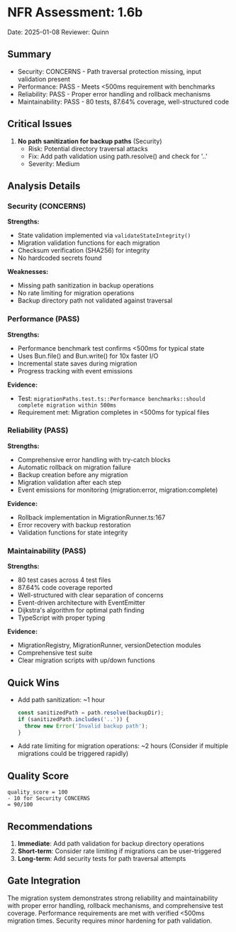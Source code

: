 # NFR Assessment: 1.6b

Date: 2025-01-08
Reviewer: Quinn

## Summary

- Security: CONCERNS - Path traversal protection missing, input validation present
- Performance: PASS - Meets <500ms requirement with benchmarks  
- Reliability: PASS - Proper error handling and rollback mechanisms
- Maintainability: PASS - 80 tests, 87.64% coverage, well-structured code

## Critical Issues

1. **No path sanitization for backup paths** (Security)
   - Risk: Potential directory traversal attacks
   - Fix: Add path validation using path.resolve() and check for '..'
   - Severity: Medium

## Analysis Details

### Security (CONCERNS)

**Strengths:**
- State validation implemented via `validateStateIntegrity()`
- Migration validation functions for each migration
- Checksum verification (SHA256) for integrity
- No hardcoded secrets found

**Weaknesses:**
- Missing path sanitization in backup operations
- No rate limiting for migration operations
- Backup directory path not validated against traversal

### Performance (PASS)

**Strengths:**
- Performance benchmark test confirms <500ms for typical state
- Uses Bun.file() and Bun.write() for 10x faster I/O
- Incremental state saves during migration
- Progress tracking with event emissions

**Evidence:**
- Test: `migrationPaths.test.ts::Performance benchmarks::should complete migration within 500ms`
- Requirement met: Migration completes in <500ms for typical files

### Reliability (PASS)

**Strengths:**
- Comprehensive error handling with try-catch blocks
- Automatic rollback on migration failure
- Backup creation before any migration
- Migration validation after each step
- Event emissions for monitoring (migration:error, migration:complete)

**Evidence:**
- Rollback implementation in MigrationRunner.ts:167
- Error recovery with backup restoration
- Validation functions for state integrity

### Maintainability (PASS)

**Strengths:**
- 80 test cases across 4 test files
- 87.64% code coverage reported
- Well-structured with clear separation of concerns
- Event-driven architecture with EventEmitter
- Dijkstra's algorithm for optimal path finding
- TypeScript with proper typing

**Evidence:**
- MigrationRegistry, MigrationRunner, versionDetection modules
- Comprehensive test suite
- Clear migration scripts with up/down functions

## Quick Wins

- Add path sanitization: ~1 hour
  ```typescript
  const sanitizedPath = path.resolve(backupDir);
  if (sanitizedPath.includes('..')) {
    throw new Error('Invalid backup path');
  }
  ```

- Add rate limiting for migration operations: ~2 hours
  (Consider if multiple migrations could be triggered rapidly)

## Quality Score

```
quality_score = 100
- 10 for Security CONCERNS
= 90/100
```

## Recommendations

1. **Immediate**: Add path validation for backup directory operations
2. **Short-term**: Consider rate limiting if migrations can be user-triggered
3. **Long-term**: Add security tests for path traversal attempts

## Gate Integration

The migration system demonstrates strong reliability and maintainability with proper error handling, rollback mechanisms, and comprehensive test coverage. Performance requirements are met with verified <500ms migration times. Security requires minor hardening for path validation.